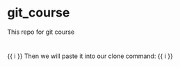 # git_course
This repo for git course
# 

{{ i }}
Then we will paste it into our clone command:
{{ i }}
